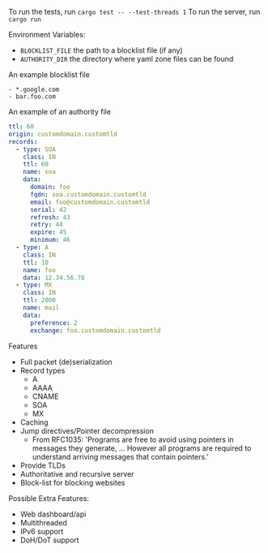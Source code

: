 To run the tests, run `cargo test -- --test-threads 1`
To run the server, run `cargo run`

Environment Variables:
- `BLOCKLIST_FILE` the path to a blocklist file (if any)
- `AUTHORITY_DIR` the directory where yaml zone files can be found

An example blocklist file
```
- *.google.com
- bar.foo.com
```

An example of an authority file
```yaml
ttl: 60
origin: customdomain.customtld
records:
  - type: SOA
    class: IN
    ttl: 60
    name: soa
    data:
      domain: foo
      fqdn: soa.customdomain.customtld
      email: foo@customdomain.customtld
      serial: 42
      refresh: 43
      retry: 44
      expire: 45
      minimum: 46
  - type: A
    class: IN
    ttl: 10
    name: foo
    data: 12.34.56.78
  - type: MX
    class: IN
    ttl: 2000
    name: mail
    data:
      preference: 2
      exchange: foo.customdomain.customtld
```

Features
  - Full packet (de)serialization
  - Record types
    - A
    - AAAA
    - CNAME
    - SOA
    - MX
  - Caching
  - Jump directives/Pointer decompression
    - From RFC1035: 'Programs are free to avoid using pointers in messages they
      generate, ... However all programs are required to understand arriving
      messages that contain pointers.'
  - Provide TLDs
  - Authoritative and recursive server
  - Block-list for blocking websites

Possible Extra Features:
  - Web dashboard/api
  - Multithreaded
  - IPv6 support
  - DoH/DoT support
